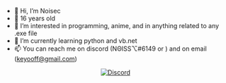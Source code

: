 - 👋 Hi, I’m Noisec
- 🤔 16 years old 
- 👀 I’m interested in programming, anime, and in anything related to any .exe file 
- 🌱 I’m currently learning python and vb.net
- 📫 You can reach me on discord (NΘISS⌥#6149 or ) and on email (keyooff@gmail.com)

<p align="center">

<a href="https://discord.gg/Eh5b2MMH" target="blank">
    <img src="https://img.shields.io/badge/Discord-7389DC?style=for-the-badge&logo=discord&logoColor=white" alt="Discord"/>
</a>
</p>

































































